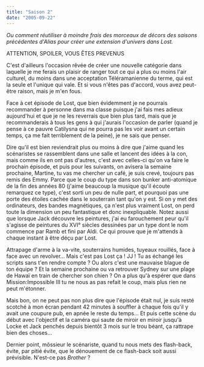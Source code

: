 ```yaml
---
title: "Saison 2"
date: "2005-09-22"
---
```


_Ou comment réutiliser à moindre frais des morceaux de décors des saisons précédentes d'Alias pour créer une extension d'univers dans Lost._

ATTENTION, SPOILER, VOUS ÊTES PREVENUS

C'est d'ailleurs l'occasion rêvée de créer une nouvelle catégorie dans laquelle je me ferais un plaisir de ranger tout ce qui a plus ou moins l'air culturel, du moins dans une acceptation Téléramanienne du terme, qui est la seule et l'unique qui vale. Et si vous n'êtes pas d'accord, vous avez peut-être raison, mais je m'en fous.

Face à cet épisode de Lost, que bien évidemment je ne pourrais recommander à personne dans ma classe puisque j'ai fais mes adieux aujourd'hui et que je ne les reverrais que bien plus tard, mais que je recommanderais à tous les gens à qui j'aurais l'occasion de parler (quand je pense à ce pauvre Catilysna qui ne pourra pas les voir avant un certain temps, ça me fait terriblement de la peine), je ne sais que penser.

Dire qu'il est bien reviendrait plus ou moins à dire que j'aime quand les scénaristes se rassemblent dans une salle et lancent des idées à la con, mais comme ils en ont pas d'autres, c'est avec celles-ci qu'on va faire le prochain épisode, et puis pour les suivants, on avisera la semaine prochaine, Martine, tu vas me chercher un café, je suis crevé, toujours pas remis des Emmy. Parce que le coup du type dans son bunker anti-atomique de la fin des années 80 (j'aime beaucoup la musique qu'il écoute remarquez ce type), c'est sorti un peu de nulle part, et pourquoi pas une porte des étoiles cachée dans le souterrain tant qu'on y est. Si on y met des ordinateurs, des bandes magnétiques, ça n'est plus vraiment Lost, on perd toute la dimension un peu fantastique et donc inexpliquable. Notez aussi que lorsque Jack découvre les peintures, j'ai eu farouchement peur qu'il s'agisse de peintures du XVI° siècles dessinées par un type dont le nom commence par Ramb et fini par Aldi. Ce qui prouve que je m'attends à chaque instant à être déçu par Lost.

Attrapage d'arme à la va-vite, souterrains humides, tuyeaux rouillés, face à face avec un revolver... Mais c'est pas Lost ça ! JJ ! Tu as échangé les scripts sans t'en rendre compte ? Ou alors c'est une mauvaise blague de ton équipe ? Et la semaine prochaine ou va retrouver Sydney sur une plage de Hawaï en train de chercher son chien ? On a plus qu'à espérer que dans Mission:Impossible III tu ne nous as pas refait le coup, mais plus rien ne peut m'étonner.

Mais bon, on ne peut pas non plus dire que l'épisode était nul, je suis resté scotché à mon écran pendant 42 minutes à souffler à chaque fois qu'il y avait une coupure pub, en apnée le reste du temps... Et puis cette scène du début avec l'objectif et la caméra qui saute de miroir en miroir jusqu'à Locke et Jack penchés depuis bientôt 3 mois sur le trou béant, ça rattrape bien des choses...

Dernier point, môssieur le scénariste, quand tu nous mets des flash-back, évite, par pitié évite, que le dénouement de ce flash-back soit aussi prévisible. N'est-ce pas _Brother_ ?
